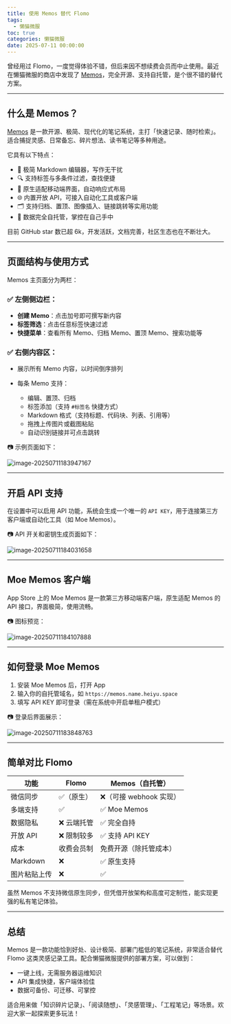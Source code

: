 ```yaml
---
title: 使用 Memos 替代 Flomo
tags:
  - 懒猫微服
toc: true
categories: 懒猫微服
date: 2025-07-11 00:00:00
---
```


曾经用过 Flomo，一度觉得体验不错，但后来因不想续费会员而中止使用。最近在懒猫微服的商店中发现了 [Memos](https://github.com/usememos/memos)，完全开源、支持自托管，是个很不错的替代方案。

---

## 什么是 Memos？

[Memos](https://github.com/usememos/memos) 是一款开源、极简、现代化的笔记系统，主打「快速记录、随时检索」。适合捕捉灵感、日常备忘、碎片想法、读书笔记等多种用途。

它具有以下特点：

- 🧩 极简 Markdown 编辑器，写作无干扰
- 🔍 支持标签与多条件过滤，查找便捷
- 📱 原生适配移动端界面，自动响应式布局
- 🌐 内置开放 API，可接入自动化工具或客户端
- 🗂 支持归档、置顶、图像插入、链接跳转等实用功能
- 🔐 数据完全自托管，掌控在自己手中

目前 GitHub star 数已超 6k，开发活跃，文档完善，社区生态也在不断壮大。

---

## 页面结构与使用方式

Memos 主页面分为两栏：

### ✅ 左侧侧边栏：

- **创建 Memo**：点击加号即可撰写新内容
- **标签筛选**：点击任意标签快速过滤
- **快捷菜单**：查看所有 Memo、归档 Memo、置顶 Memo、搜索功能等

### ✅ 右侧内容区：

- 展示所有 Memo 内容，以时间倒序排列
- 每条 Memo 支持：

  - 编辑、置顶、归档
  - 标签添加（支持 `#标签名` 快捷方式）
  - Markdown 格式（支持标题、代码块、列表、引用等）
  - 拖拽上传图片或截图粘贴
  - 自动识别链接并可点击跳转

📷 示例页面如下：

![image-20250711183947167](https://raw.githubusercontent.com/cloudsmithy/picgo-imh/master/image-20250711183947167.png)

---

## 开启 API 支持

在设置中可以启用 API 功能，系统会生成一个唯一的 `API KEY`，用于连接第三方客户端或自动化工具（如 Moe Memos）。

📷 API 开关和密钥生成页面如下：

![image-20250711184031658](https://raw.githubusercontent.com/cloudsmithy/picgo-imh/master/image-20250711184031658.png)

---

## Moe Memos 客户端

App Store 上的 Moe Memos 是一款第三方移动端客户端，原生适配 Memos 的 API 接口，界面极简，使用流畅。

📷 图标预览：

![image-20250711184107888](https://raw.githubusercontent.com/cloudsmithy/picgo-imh/master/image-20250711184107888.png)

---

## 如何登录 Moe Memos

1. 安装 Moe Memos 后，打开 App
2. 输入你的自托管域名，如 `https://memos.name.heiyu.space`
3. 填写 API KEY 即可登录（需在系统中开启单租户模式）

📷 登录后界面展示：

![image-20250711183848763](https://raw.githubusercontent.com/cloudsmithy/picgo-imh/master/image-20250711183848763.png)

---

## 简单对比 Flomo

| 功能         | Flomo       | Memos（自托管）         |
| ------------ | ----------- | ----------------------- |
| 微信同步     | ✅（原生）  | ❌（可接 webhook 实现） |
| 多端支持     | ✅          | ✅ Moe Memos            |
| 数据隐私     | ❌ 云端托管 | ✅ 完全自持             |
| 开放 API     | ❌ 限制较多 | ✅ 支持 API KEY         |
| 成本         | 收费会员制  | 免费开源（除托管成本）  |
| Markdown     | ❌          | ✅ 原生支持             |
| 图片粘贴上传 | ❌          | ✅                      |

虽然 Memos 不支持微信原生同步，但凭借开放架构和高度可定制性，能实现更强的私有笔记体验。

---

## 总结

Memos 是一款功能恰到好处、设计极简、部署门槛低的笔记系统，非常适合替代 Flomo 这类灵感记录工具。配合懒猫微服提供的部署方案，可以做到：

- 一键上线，无需服务器运维知识
- API 集成快捷，客户端体验佳
- 数据可备份、可迁移、可掌控

适合用来做「知识碎片记录」、「阅读随想」、「灵感管理」、「工程笔记」等场景。欢迎大家一起探索更多玩法！
